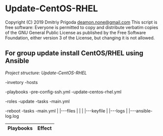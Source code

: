 Update-CentOS-RHEL
===

Copyright (C) 2019 Dmitriy Prigoda <deamon.none@gmail.com> 
This script is free software: Everyone is permitted to copy and distribute verbatim copies of 
the GNU General Public License as published by the Free Software Foundation, either version 3
of the License, but changing it is not allowed.

For group update install CentOS/RHEL using Ansible
--------------------------------------------------

*Project structure: Update-CentOS-RHEL*

-invetory
 -hosts

-playbooks
 -pre-config-ssh.yml
 -update-centos-rhel.yml

-roles
 -update
  -tasks
   -main.yml

 -reboot
  -tasks
   -main.yml
|
|---files
|   |
|   |---keyfile
|
|---logs
    |
    |---ansible-log.log
    
Playbooks|Effect
---------|------


